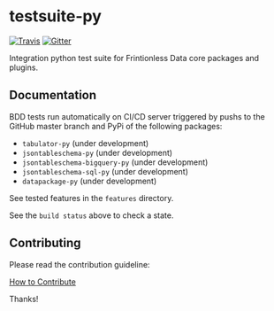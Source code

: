 # testsuite-py

[![Travis](https://img.shields.io/travis/frictionlessdata/testsuite/master.svg)](https://travis-ci.org/frictionlessdata/testsuite)
[![Gitter](https://img.shields.io/gitter/room/frictionlessdata/chat.svg)](https://gitter.im/frictionlessdata/chat)

Integration python test suite for Frintionless Data core packages and plugins.

## Documentation

BDD tests run automatically on CI/CD server triggered by pushs
to the GitHub master branch and PyPi of the following packages:
- `tabulator-py` (under development)
- `jsontableschema-py` (under development)
- `jsontableschema-bigquery-py` (under development)
- `jsontableschema-sql-py` (under development)
- `datapackage-py` (under development)

See tested features in the `features` directory.

See the `build status` above to check a state.

## Contributing

Please read the contribution guideline:

[How to Contribute](CONTRIBUTING.md)

Thanks!
